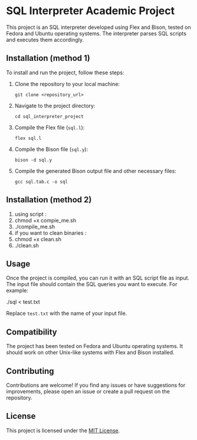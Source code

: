 # SQL Interpreter Academic Project

This project is an SQL interpreter developed using Flex and Bison, tested on Fedora and Ubuntu operating systems. The interpreter parses SQL scripts and executes them accordingly.

## Installation (method 1)

To install and run the project, follow these steps:

1. Clone the repository to your local machine:

    ```
    git clone <repository_url>
    ```

2. Navigate to the project directory:

    ```
    cd sql_interpreter_project
    ```

3. Compile the Flex file (`sql.l`):

    ```
    flex sql.l
    ```

4. Compile the Bison file (`sql.y`):

    ```
    bison -d sql.y
    ```

5. Compile the generated Bison output file and other necessary files:

    ```
    gcc sql.tab.c -o sql
    ```
## Installation (method 2)
1. using script :
2. chmod +x compie_me.sh
3. ./compile_me.sh
4. if you want to clean binaries :
5. chmod +x clean.sh
6. ./clean.sh

## Usage

Once the project is compiled, you can run it with an SQL script file as input. The input file should contain the SQL queries you want to execute. For example:

./sql < test.txt


Replace `test.txt` with the name of your input file.

## Compatibility

The project has been tested on Fedora and Ubuntu operating systems. It should work on other Unix-like systems with Flex and Bison installed.

## Contributing

Contributions are welcome! If you find any issues or have suggestions for improvements, please open an issue or create a pull request on the repository.

## License

This project is licensed under the [MIT License](LICENSE).
